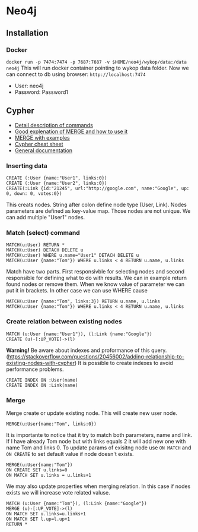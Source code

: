 # Neo4j

## Installation
### Docker

`docker run -p 7474:7474 -p 7687:7687 -v $HOME/neo4j/wykop/data:/data neo4j`
This will run docker container pointing to wykop data folder. Now we can connect to db using browser: `http://localhost:7474`

- User: neo4j
- Password: Password1

## Cypher

- [Detail description of commands](https://neo4j.com/docs/developer-manual/current/cypher/clauses/)
- [Good explenation of MERGE and how to use it](https://www.graphgrid.com/using-neo4j-cypher-merge-effectively/)
- [MERGE with examples](https://graphaware.com/neo4j/2014/07/31/cypher-merge-explained.html)
- [Cypher cheat sheet](https://neo4j.com/docs/cypher-refcard/current/)
- [General documentation](https://neo4j.com/docs/developer-manual/current/introduction/graphdb-concepts/)

### Inserting data
```cypher
CREATE (:User {name:"User1", links:0})
CREATE (:User {name:"User2", links:0})
CREATE(:Link {id:"21245", url:"http://google.com", name:"Google", up: 0, down: 0, votes:0})
```
This creats nodes. String after colon define node type (User, Link). Nodes parameters are defined as key-value map. Those nodes are not unique. We can add multiple "User1" nodes.
### Match (select) command
```cypher
MATCH(u:User) RETURN *
MATCH(u:User) DETACH DELETE u
MATCH(u:User) WHERE u.name="User1" DETACH DELETE u
MATCH(u:User {name:"Tom"}) WHERE u.links < 4 RETURN u.name, u.links
```
Match have two parts. First responsivble for selecting nodes and second responsible for defining what to do with results. We can in example return found nodes or remove them.
When we know value of parameter we can put it in brackets. In other case we can use WHERE cause
```cypher
MATCH(u:User {name:"Tom", links:3}) RETURN u.name, u.links
MATCH(u:User {name:"Tom"}) WHERE u.links < 4 RETURN u.name, u.links
```
### Create relation between existing nodes
```cypher
MATCH (u:User {name:"User1"}), (l:Link {name:"Google"})
CREATE (u)-[:UP_VOTE]->(l)
```

**Warning!** Be aware about indexes and proformance of this query. (https://stackoverflow.com/questions/20456002/adding-relationship-to-existing-nodes-with-cypher)
It is possible to create indexes to avoid performance problems.
```cypher
CREATE INDEX ON :User(name)
CREATE INDEX ON :Link(name)
```
### Merge
Merge create or update existing node. This will create new user node.
```cypher
MERGE(u:User{name:"Tom", links:0})
```
It is importante to notice that it try to match both parameters, name and link. If I have already Tom node but with links equals 2 it will add new one with name Tom and links 0. 
To update params of exisitng node use `ON MATCH` and `ON CREATE` to set default value if node doesn't exists.
```cypher
MERGE(u:User{name:"Tom"})
ON CREATE SET u.links=0
ON MATCH SET u.links = u.links+1
```
We may also update properties when merging relation. In this case if nodes exists we will increase vote related valuse.
```cypher
MATCH (u:User {name:"Tom"}), (l:Link {name:"Google"})
MERGE (u)-[:UP_VOTE]->(l)
ON MATCH SET u.links=u.links+1
ON MATCH SET l.up=l.up+1
RETURN *
```
